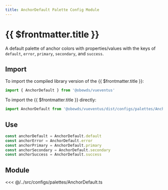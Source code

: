 ```yaml
---
title: AnchorDefault Palette Config Module
---
```


<script setup>
    import DocsPackageVersion from '../../../src/views/compos/DocsPackageVersion.vue'
</script>







# {{ $frontmatter.title }}

A default palette of anchor colors with properties/values with the keys of `default`, `error`, `primary`, `secondary`, and `success`.






## Import

To import the compiled library version of the {{ $frontmatter.title }}:

```javascript
import { AnchorDefault } from '@obewds/vueventus'
```

To import the {{ $frontmatter.title }} directly:

```javascript
import AnchorDefault from '@obewds/vueventus/dist/configs/palettes/AnchorDefault.js'
```






## Use

```javascript
const anchorDefault = AnchorDefault.default
const anchorError = AnchorDefault.error
const anchorPrimary = AnchorDefault.primary
const anchorSecondary = AnchorDefault.secondary
const anchorSuccess = AnchorDefault.success
```






## Module

<<< @/../src/configs/palettes/AnchorDefault.ts






<DocsPackageVersion/>


